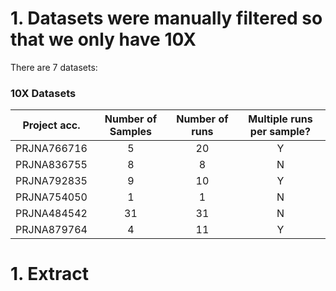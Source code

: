 # 1. Datasets were manually filtered so that we only have 10X
There are 7 datasets:

### 10X Datasets
| Project acc.  | Number of Samples | Number of runs   | Multiple runs per sample? |
| :-----------: |:-----------------:|:----------------:|:-------------------------:|
| PRJNA766716   | 5                 | 20               | Y                         |
| PRJNA836755   | 8                 | 8                | N                         |
| PRJNA792835   | 9                 | 10               | Y                         |
| PRJNA754050   | 1                 | 1                | N                         |
| PRJNA484542   | 31                | 31               | N                         |
| PRJNA879764   | 4                 | 11               | Y                         |

# 1. Extract
